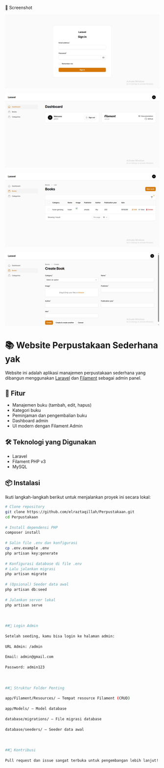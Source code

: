 📸 Screenshot

<p align="center"><a href="" target="_blank"><img src="resources\assets\1.png" width="600" alt=""></a></p>

<p align="center"><a href="" target="_blank"><img src="resources\assets\2.png" width="600" alt=""></a></p>

<p align="center"><a href="" target="_blank"><img src="resources\assets\3.png" width="600" alt=""></a></p>

<p align="center"><a href="" target="_blank"><img src="resources\assets\4.png" width="600" alt=""></a></p>


# 📚 Website Perpustakaan Sederhana yak

Website ini adalah aplikasi manajemen perpustakaan sederhana yang dibangun menggunakan [Laravel](https://laravel.com/) dan [Filament](https://filamentphp.com/) sebagai admin panel.

## 🚀 Fitur

- Manajemen buku (tambah, edit, hapus)
- Kategori buku
- Peminjaman dan pengembalian buku
- Dashboard admin 
- UI modern dengan Filament Admin

## 🛠️ Teknologi yang Digunakan

- Laravel
- Filament PHP v3
- MySQL 


## 📦 Instalasi

Ikuti langkah-langkah berikut untuk menjalankan proyek ini secara lokal:

```bash
# Clone repository
git clone https://github.com/elraztaqillah/Perpustakaan.git
cd Perpustakaan

# Install dependensi PHP
composer install

# Salin file .env dan konfigurasi
cp .env.example .env
php artisan key:generate

# Konfigurasi database di file .env
# Lalu jalankan migrasi
php artisan migrate

# (Opsional) Seeder data awal
php artisan db:seed

# Jalankan server lokal
php artisan serve



##🔐 Login Admin

Setelah seeding, kamu bisa login ke halaman admin:

URL Admin: /admin

Email: admin@gmail.com

Password: admin123



##📁 Struktur Folder Penting

app/Filament/Resources/ – Tempat resource Filament (CRUD)

app/Models/ – Model database

database/migrations/ – File migrasi database

database/seeders/ – Seeder data awal



##🤝 Kontribusi

Pull request dan issue sangat terbuka untuk pengembangan lebih lanjut!



